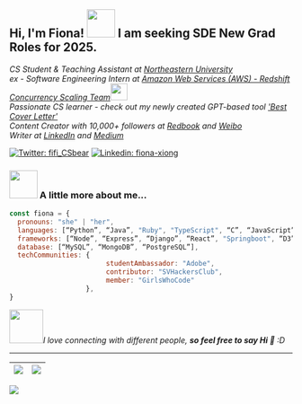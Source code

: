 <h2> Hi, I'm Fiona! <img src="https://media.giphy.com/media/mGcNjsfWAjY5AEZNw6/giphy.gif" width="50"> I am seeking SDE New Grad Roles for 2025.</h2> 

<p><em>CS Student & Teaching Assistant at <a href="https://studentlife.bayarea.northeastern.edu/student-ambassadors/">Northeastern University</a></br>ex - Software Engineering Intern at <a href="https://aws.amazon.com/redshift/">Amazon Web Services (AWS) - Redshift Concurrency Scaling Team</a><img src="https://media.giphy.com/media/WUlplcMpOCEmTGBtBW/giphy.gif" width="30"> </br>Passionate CS learner - check out my newly created GPT-based tool <a href="https://chat.openai.com/g/g-rPnQ5jtrU-best-cover-letter">'Best Cover Letter'</a></br>Content Creator with 10,000+ followers at <a href="https://www.xiaohongshu.com/user/profile/5703d3c5aed7584d91382502">Redbook</a> and <a href="https://weibo.com/u/5178854538">Weibo</a></br>Writer at <a href="https://www.linkedin.com/feed/update/urn:li:activity:7129630775590748161/">LinkedIn</a> and <a href="https://medium.com/@xinyiwanshi">Medium</a>

</em></p>

[![Twitter: fifi_CSbear](https://img.shields.io/twitter/follow/fifi_luckybear)](https://twitter.com/fifi_luckybear)
[![Linkedin: fiona-xiong](https://img.shields.io/badge/-fionaxiong-blue?style=flat-square&logo=Linkedin&logoColor=white&link=https://www.linkedin.com/in/fiona-xiong/)](https://www.linkedin.com/in/fiona-xiong/)


### <img src="https://media.giphy.com/media/VgCDAzcKvsR6OM0uWg/giphy.gif" width="50"> A little more about me...  

```javascript
const fiona = {
  pronouns: "she" | "her",
  languages: [“Python”, “Java”, "Ruby", "TypeScript", “C”, “JavaScript”, “SQL”, “R”, “HTML”, “CSS”],
  frameworks: [“Node”, “Express”, “Django”, “React”, "Springboot", “D3”, “MaterialUI”, “Bootstrap”],
  database: [“MySQL”, “MongoDB”, “PostgreSQL”],
  techCommunities: {
                        studentAmbassador: "Adobe",
                        contributor: "SVHackersClub",
                        member: "GirlsWhoCode"
                   },
}
```

<img src="https://media.giphy.com/media/LnQjpWaON8nhr21vNW/giphy.gif" width="60"><em>I love connecting with different people, <b>so feel free to say Hi 👋</b> :D</em></p>

---



| <img align="center" src="https://github-readme-stats.vercel.app/api?username=fifi1120&show_icons=true&hide_border=true" /> | <img align="center" src="https://github-readme-streak-stats.herokuapp.com?user=fifi1120&hide_border=true&date_format=M%20j%5B%2C%20Y%5D&ring=7EDDCF&fire=7EDDCF" /> |
| ------------------------------------------------------------ | ------------------------------------------------------------ |

![](https://komarev.com/ghpvc/?username=fifi1120&color=brightgreen)

